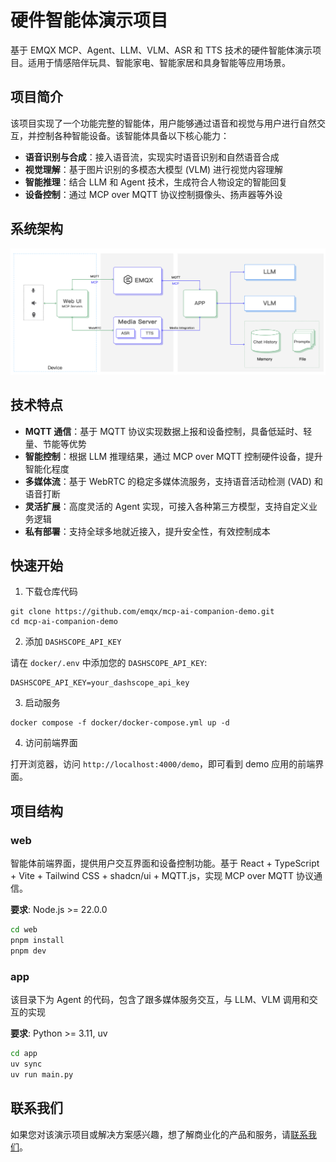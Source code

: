 # 硬件智能体演示项目

基于 EMQX MCP、Agent、LLM、VLM、ASR 和 TTS 技术的硬件智能体演示项目。适用于情感陪伴玩具、智能家电、智能家居和具身智能等应用场景。

## 项目简介

该项目实现了一个功能完整的智能体，用户能够通过语音和视觉与用户进行自然交互，并控制各种智能设备。该智能体具备以下核心能力：

- **语音识别与合成**：接入语音流，实现实时语音识别和自然语音合成
- **视觉理解**：基于图片识别的多模态大模型 (VLM) 进行视觉内容理解
- **智能推理**：结合 LLM 和 Agent 技术，生成符合人物设定的智能回复
- **设备控制**：通过 MCP over MQTT 协议控制摄像头、扬声器等外设

## 系统架构

![系统架构图](docs/sys_arch.png)

## 技术特点

- **MQTT 通信**：基于 MQTT 协议实现数据上报和设备控制，具备低延时、轻量、节能等优势
- **智能控制**：根据 LLM 推理结果，通过 MCP over MQTT 控制硬件设备，提升智能化程度
- **多媒体流**：基于 WebRTC 的稳定多媒体流服务，支持语音活动检测 (VAD) 和语音打断
- **灵活扩展**：高度灵活的 Agent 实现，可接入各种第三方模型，支持自定义业务逻辑
- **私有部署**：支持全球多地就近接入，提升安全性，有效控制成本

## 快速开始

1. 下载仓库代码

```shell
git clone https://github.com/emqx/mcp-ai-companion-demo.git
cd mcp-ai-companion-demo
```

2. 添加 `DASHSCOPE_API_KEY`

请在 `docker/.env` 中添加您的 `DASHSCOPE_API_KEY`:

```env
DASHSCOPE_API_KEY=your_dashscope_api_key
```

3. 启动服务

```shell
docker compose -f docker/docker-compose.yml up -d
```

4. 访问前端界面

打开浏览器，访问 `http://localhost:4000/demo`，即可看到 demo 应用的前端界面。

## 项目结构

### web

智能体前端界面，提供用户交互界面和设备控制功能。基于 React + TypeScript + Vite + Tailwind CSS + shadcn/ui + MQTT.js，实现 MCP over MQTT 协议通信。

**要求**: Node.js >= 22.0.0

```bash
cd web
pnpm install
pnpm dev
```

### app

该目录下为 Agent 的代码，包含了跟多媒体服务交互，与 LLM、VLM 调用和交互的实现

**要求**: Python >= 3.11, uv

```bash
cd app
uv sync
uv run main.py
```

## 联系我们

如果您对该演示项目或解决方案感兴趣，想了解商业化的产品和服务，请[联系我们](https://www.emqx.com/zh/contact)。
